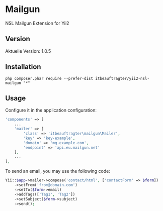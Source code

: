 # Mailgun

NSL Mailgun Extension for Yii2

## Version
Aktuelle Version: 1.0.5

## Installation

```
php composer.phar require --prefer-dist itbeauftragter/yii2-nsl-mailgun "*"
```

## Usage

Configure it in the application configuration:

```php
'components' => [
    ...
    'mailer' => [
        'class' => 'itbeauftragter\mailgun\Mailer',
        'key' => 'key-example',
        'domain' => 'mg.example.com',
        'endpoint' => 'api.eu.mailgun.net'
    ],
    ...
],
```

To send an email, you may use the following code:

```php
Yii::$app->mailer->compose('contact/html', ['contactForm' => $form])
    ->setFrom('from@domain.com')
    ->setTo($form->email)
    ->addTags(['Tag1', 'Tag2'])
    ->setSubject($form->subject)
    ->send();
```
